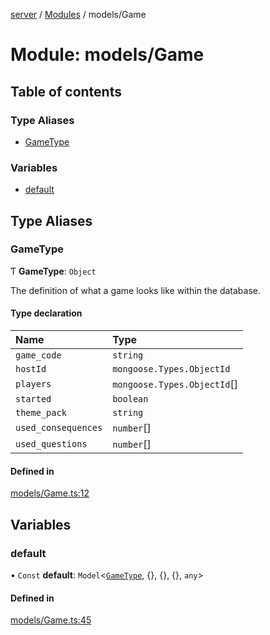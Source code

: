 [server](../README.md) / [Modules](../modules.md) / models/Game

# Module: models/Game

## Table of contents

### Type Aliases

- [GameType](models_Game.md#gametype)

### Variables

- [default](models_Game.md#default)

## Type Aliases

### GameType

Ƭ **GameType**: `Object`

The definition of what a game looks like within the database.

#### Type declaration

| Name | Type |
| :------ | :------ |
| `game_code` | `string` |
| `hostId` | `mongoose.Types.ObjectId` |
| `players` | `mongoose.Types.ObjectId`[] |
| `started` | `boolean` |
| `theme_pack` | `string` |
| `used_consequences` | `number`[] |
| `used_questions` | `number`[] |

#### Defined in

[models/Game.ts:12](https://github.com/Jazzmoon/SawThat/blob/c2c2bae/src/server/models/Game.ts#L12)

## Variables

### default

• `Const` **default**: `Model`<[`GameType`](models_Game.md#gametype), {}, {}, {}, `any`\>

#### Defined in

[models/Game.ts:45](https://github.com/Jazzmoon/SawThat/blob/c2c2bae/src/server/models/Game.ts#L45)
